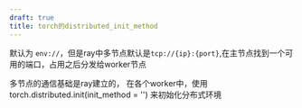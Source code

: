 ```yaml
---
draft: true
title: torch的distributed_init_method
---
```


默认为 `env://`，但是ray中多节点默认是`tcp://{ip}:{port}`,在主节点找到一个可用的端口，占用之后分发给worker节点


多节点的通信基础是ray建立的，
在各个worker中，使用torch.distributed.init(init_method = '') 来初始化分布式环境